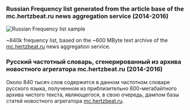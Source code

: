 ### Russian Frequency list generated from the article base of the mc.hertzbeat.ru news aggregation service (2014-2016)

![Russian Frequency list sample](http://murgab.s3-eu-west-1.amazonaws.com/frequ1_MjYzO.png)

~840k frequency list, based on the ~600 MByte text archive of the [mc.hertzbeat.ru](http://mc.hertzbeat.ru) news aggregation service.

### Русский частотный словарь, сгенерированный из архива новостного агрегатора mc.hertzbeat.ru (2014-2016)

Около 840 тысяч слов содержится в данном частотном словаре русского языка, полученном из приблизительно 600-мегабайтного архива чистого текста, являющегося, в свою очередь, дампом базы статей новостного агрегатора [mc.hertzbeat.ru](http://mc.hertzbeat.ru).
